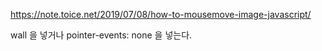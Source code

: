 https://note.toice.net/2019/07/08/how-to-mousemove-image-javascript/


wall 을 넣거나 
pointer-events: none 을 넣는다.

